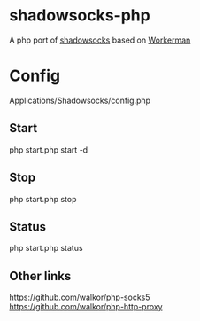# shadowsocks-php
A php port of [shadowsocks](https://github.com/shadowsocks/shadowsocks) based on [Workerman](https://github.com/walkor/Workerman)

# Config
Applications/Shadowsocks/config.php

## Start

php start.php start -d

## Stop

php start.php stop

## Status

php start.php status

## Other links
https://github.com/walkor/php-socks5  
https://github.com/walkor/php-http-proxy
